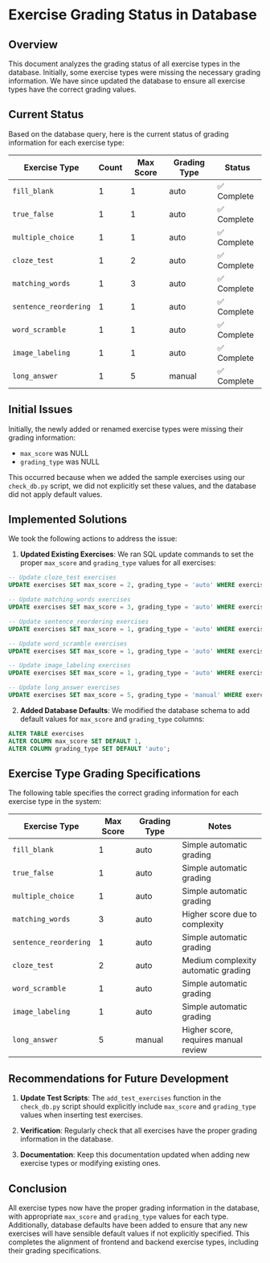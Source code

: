 # Exercise Grading Status in Database

## Overview

This document analyzes the grading status of all exercise types in the database. Initially, some exercise types were missing the necessary grading information. We have since updated the database to ensure all exercise types have the correct grading values.

## Current Status

Based on the database query, here is the current status of grading information for each exercise type:

| Exercise Type | Count | Max Score | Grading Type | Status |
|--------------|-------|-----------|--------------|--------|
| `fill_blank` | 1 | 1 | auto | ✅ Complete |
| `true_false` | 1 | 1 | auto | ✅ Complete |
| `multiple_choice` | 1 | 1 | auto | ✅ Complete |
| `cloze_test` | 1 | 2 | auto | ✅ Complete |
| `matching_words` | 1 | 3 | auto | ✅ Complete |
| `sentence_reordering` | 1 | 1 | auto | ✅ Complete |
| `word_scramble` | 1 | 1 | auto | ✅ Complete |
| `image_labeling` | 1 | 1 | auto | ✅ Complete |
| `long_answer` | 1 | 5 | manual | ✅ Complete |

## Initial Issues

Initially, the newly added or renamed exercise types were missing their grading information:
- `max_score` was NULL
- `grading_type` was NULL

This occurred because when we added the sample exercises using our `check_db.py` script, we did not explicitly set these values, and the database did not apply default values.

## Implemented Solutions

We took the following actions to address the issue:

1. **Updated Existing Exercises**: We ran SQL update commands to set the proper `max_score` and `grading_type` values for all exercises:

```sql
-- Update cloze_test exercises
UPDATE exercises SET max_score = 2, grading_type = 'auto' WHERE exercise_type = 'cloze_test';

-- Update matching_words exercises
UPDATE exercises SET max_score = 3, grading_type = 'auto' WHERE exercise_type = 'matching_words';

-- Update sentence_reordering exercises
UPDATE exercises SET max_score = 1, grading_type = 'auto' WHERE exercise_type = 'sentence_reordering';

-- Update word_scramble exercises
UPDATE exercises SET max_score = 1, grading_type = 'auto' WHERE exercise_type = 'word_scramble';

-- Update image_labeling exercises
UPDATE exercises SET max_score = 1, grading_type = 'auto' WHERE exercise_type = 'image_labeling';

-- Update long_answer exercises
UPDATE exercises SET max_score = 5, grading_type = 'manual' WHERE exercise_type = 'long_answer';
```

2. **Added Database Defaults**: We modified the database schema to add default values for `max_score` and `grading_type` columns:

```sql
ALTER TABLE exercises 
ALTER COLUMN max_score SET DEFAULT 1,
ALTER COLUMN grading_type SET DEFAULT 'auto';
```

## Exercise Type Grading Specifications

The following table specifies the correct grading information for each exercise type in the system:

| Exercise Type | Max Score | Grading Type | Notes |
|--------------|-----------|--------------|-------|
| `fill_blank` | 1 | auto | Simple automatic grading |
| `true_false` | 1 | auto | Simple automatic grading |
| `multiple_choice` | 1 | auto | Simple automatic grading |
| `matching_words` | 3 | auto | Higher score due to complexity |
| `sentence_reordering` | 1 | auto | Simple automatic grading |
| `cloze_test` | 2 | auto | Medium complexity automatic grading |
| `word_scramble` | 1 | auto | Simple automatic grading |
| `image_labeling` | 1 | auto | Simple automatic grading |
| `long_answer` | 5 | manual | Higher score, requires manual review |

## Recommendations for Future Development

1. **Update Test Scripts**: The `add_test_exercises` function in the `check_db.py` script should explicitly include `max_score` and `grading_type` values when inserting test exercises.

2. **Verification**: Regularly check that all exercises have the proper grading information in the database.

3. **Documentation**: Keep this documentation updated when adding new exercise types or modifying existing ones.

## Conclusion

All exercise types now have the proper grading information in the database, with appropriate `max_score` and `grading_type` values for each type. Additionally, database defaults have been added to ensure that any new exercises will have sensible default values if not explicitly specified. This completes the alignment of frontend and backend exercise types, including their grading specifications. 